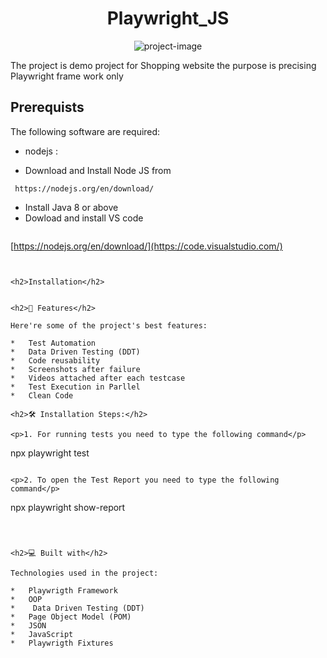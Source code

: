 <h1 align="center" id="title">Playwright_JS</h1>

<p align="center"><img src="https://socialify.git.ci/aabozaid21/PlaywrigthTestAutomaionProject/image?language=1&amp;owner=1&amp;name=1&amp;stargazers=1&amp;theme=Light" alt="project-image"></p>

<p id="description">The project is demo project for Shopping website the purpose is precising Playwright frame work only</p>

<h2>Prerequists</h2>

The following software are required:

* nodejs : 
* <p>Download and Install Node JS from</p>
```
 https://nodejs.org/en/download/
```
* Install Java 8 or above 
* Dowload and install VS code
  ```
 [https://nodejs.org/en/download/](https://code.visualstudio.com/)
```  


<h2>Installation</h2>
 
  
<h2>🧐 Features</h2>

Here're some of the project's best features:

*   Test Automation
*   Data Driven Testing (DDT)
*   Code reusability
*   Screenshots after failure
*   Videos attached after each testcase
*   Test Execution in Parllel
*   Clean Code

<h2>🛠️ Installation Steps:</h2>

<p>1. For running tests you need to type the following command</p>

```
npx playwright test
```

<p>2. To open the Test Report you need to type the following command</p>

```
 npx playwright show-report
```

  
  
<h2>💻 Built with</h2>

Technologies used in the project:

*   Playwrigth Framework
*   OOP
*    Data Driven Testing (DDT)
*   Page Object Model (POM)
*   JSON
*   JavaScript
*   Playwrigth Fixtures
